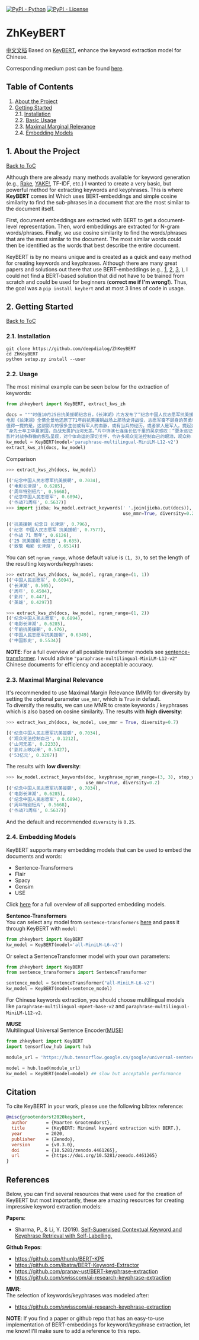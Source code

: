 [![PyPI - Python](https://img.shields.io/badge/python-3.6%20|%203.7%20|%203.8-blue.svg)](https://pypi.org/project/keybert/)
[![PyPI - License](https://img.shields.io/badge/license-MIT-green.svg)](https://github.com/MaartenGr/keybert/blob/master/LICENSE)

# ZhKeyBERT

[中文文档](https://github.com/)
Based on [KeyBERT](https://github.com/MaartenGr/KeyBERT), enhance the keyword
extraction model for Chinese.

Corresponding medium post can be found [here](https://towardsdatascience.com/keyword-extraction-with-bert-724efca412ea).

<a name="toc"/></a>
## Table of Contents  
<!--ts-->
   1. [About the Project](#about)  
   2. [Getting Started](#gettingstarted)    
        2.1. [Installation](#installation)    
        2.2. [Basic Usage](#usage)     
        2.3. [Maximal Marginal Relevance](#maximal)  
        2.4. [Embedding Models](#embeddings)
<!--te-->


<a name="about"/></a>
## 1. About the Project
[Back to ToC](#toc)  

Although there are already many methods available for keyword generation 
(e.g., 
[Rake](https://github.com/aneesha/RAKE), 
[YAKE!](https://github.com/LIAAD/yake), TF-IDF, etc.) 
I wanted to create a very basic, but powerful method for extracting keywords and keyphrases. 
This is where **KeyBERT** comes in! Which uses BERT-embeddings and simple cosine similarity
to find the sub-phrases in a document that are the most similar to the document itself.

First, document embeddings are extracted with BERT to get a document-level representation. 
Then, word embeddings are extracted for N-gram words/phrases. Finally, we use cosine similarity 
to find the words/phrases that are the most similar to the document. The most similar words could 
then be identified as the words that best describe the entire document.  

KeyBERT is by no means unique and is created as a quick and easy method
for creating keywords and keyphrases. Although there are many great 
papers and solutions out there that use BERT-embeddings 
(e.g., 
[1](https://github.com/pranav-ust/BERT-keyphrase-extraction),
[2](https://github.com/ibatra/BERT-Keyword-Extractor),
[3](https://www.preprints.org/manuscript/201908.0073/download/final_file),
), I could not find a BERT-based solution that did not have to be trained from scratch and
could be used for beginners (**correct me if I'm wrong!**).
Thus, the goal was a `pip install keybert` and at most 3 lines of code in usage.   

<a name="gettingstarted"/></a>
## 2. Getting Started
[Back to ToC](#toc)  

<a name="installation"/></a>
###  2.1. Installation

```
git clone https://github.com/deepdialog/ZhKeyBERT
cd ZhKeyBERT
python setup.py install --user
```

<a name="usage"/></a>
###  2.2. Usage

The most minimal example can be seen below for the extraction of keywords:
```python
from zhkeybert import KeyBERT, extract_kws_zh

docs = """时值10月25日抗美援朝纪念日，《长津湖》片方发布了“纪念中国人民志愿军抗美援朝出国作战71周年特别短片”，再次向伟大的志愿军致敬！
电影《长津湖》全情全景地还原了71年前抗美援朝战场上那场史诗战役，志愿军奋不顾身的英勇精神令观众感叹：“岁月峥嵘英雄不灭，丹心铁骨军魂永存！”影片上映以来票房屡创新高，目前突破53亿元，暂列中国影史票房总榜第三名。
值得一提的是，这部影片的很多主创或有军人的血脉，或有当兵的经历，或者家人是军人。提起这些他们也充满自豪，影片总监制黄建新称：“当兵以后会有一种特别能坚持的劲儿。”饰演雷公的胡军透露：“我父亲曾经参加过抗美援朝，还得了一个三等功。”影片历史顾问王树增表示：“我当了五十多年的兵，我的老部队就是上甘岭上下来的，那些老兵都是我的偶像。”
“身先士卒卫华夏家国，血战无畏护山河无恙。”片中饰演七连连长伍千里的吴京感叹：“要永远记住这些先烈们，他们给我们带来今天的和平。感谢他们的付出，才让我们有今天的幸福生活。”饰演新兵伍万里的易烊千玺表示：“战争的残酷、碾压式的伤害，其实我们现在的年轻人几乎很难能体会到，希望大家看完电影后能明白，是那些先辈们的牺牲奉献，换来了我们的现在。”
影片对战争群像的恢弘呈现，对个体命运的深切关怀，令许多观众无法控制自己的眼泪，观众称：“当看到影片中的惊险战斗场面，看到英雄们壮怀激烈的拼杀，为国捐躯的英勇无畏和无悔付出，我明白了为什么说今天的幸福生活来之不易。”（记者 王金跃）"""
kw_model = KeyBERT(model='paraphrase-multilingual-MiniLM-L12-v2')
extract_kws_zh(docs, kw_model)
```

Comparison
```python
>>> extract_kws_zh(docs, kw_model)

[('纪念中国人民志愿军抗美援朝', 0.7034),
 ('电影长津湖', 0.6285),
 ('周年特别短片', 0.5668),
 ('纪念中国人民志愿军', 0.6894),
 ('作战71周年', 0.5637)]
>>> import jieba; kw_model.extract_keywords(' '.join(jieba.cut(docs)), keyphrase_ngram_range=(1, 3), 
                                            use_mmr=True, diversity=0.25)

[('抗美援朝 纪念日 长津湖', 0.796),
 ('纪念 中国人民志愿军 抗美援朝', 0.7577),
 ('作战 71 周年', 0.6126),
 ('25 抗美援朝 纪念日', 0.635),
 ('致敬 电影 长津湖', 0.6514)]
```

You can set `ngram_range`, whose default value is `(1, 3)`,
to set the length of the resulting keywords/keyphrases:

```python
>>> extract_kws_zh(docs, kw_model, ngram_range=(1, 1))
[('中国人民志愿军', 0.6094),
 ('长津湖', 0.505),
 ('周年', 0.4504),
 ('影片', 0.447),
 ('英雄', 0.4297)]
```

```python
>>> extract_kws_zh(docs, kw_model, ngram_range=(1, 2))
[('纪念中国人民志愿军', 0.6894),
 ('电影长津湖', 0.6285),
 ('年前抗美援朝', 0.476),
 ('中国人民志愿军抗美援朝', 0.6349),
 ('中国影史', 0.5534)]
``` 

**NOTE**: For a full overview of all possible transformer models see [sentence-transformer](https://www.sbert.net/docs/pretrained_models.html).
I would advise `"paraphrase-multilingual-MiniLM-L12-v2"` Chinese documents for efficiency
and acceptable accuracy.

<a name="maximal"/></a>
###  2.3. Maximal Marginal Relevance

It's recommended to use Maximal Margin Relevance (MMR) for diversity by
setting the optional parameter `use_mmr`, which is `True` in default.  
To diversify the results, we can use MMR to create
keywords / keyphrases which is also based on cosine similarity. The results 
with **high diversity**:

```python
>>> extract_kws_zh(docs, kw_model, use_mmr = True, diversity=0.7)

[('纪念中国人民志愿军抗美援朝', 0.7034),
 ('观众无法控制自己', 0.1212),
 ('山河无恙', 0.2233),
 ('影片上映以来', 0.5427),
 ('53亿元', 0.3287)]
``` 

The results with **low diversity**:  

```python
>>> kw_model.extract_keywords(doc, keyphrase_ngram_range=(3, 3), stop_words='english', 
                              use_mmr=True, diversity=0.2)
[('纪念中国人民志愿军抗美援朝', 0.7034),
 ('电影长津湖', 0.6285),
 ('纪念中国人民志愿军', 0.6894),
 ('周年特别短片', 0.5668),
 ('作战71周年', 0.5637)]
``` 

And the default and recommended `diversity` is `0.25`.

<a name="embeddings"/></a>
###  2.4. Embedding Models
KeyBERT supports many embedding models that can be used to embed the documents and words:

* Sentence-Transformers
* Flair
* Spacy
* Gensim
* USE

Click [here](https://maartengr.github.io/KeyBERT/guides/embeddings.html) for a full overview of all supported embedding models.

**Sentence-Transformers**  
You can select any model from `sentence-transformers` [here](https://www.sbert.net/docs/pretrained_models.html) 
and pass it through KeyBERT with `model`:

```python
from zhkeybert import KeyBERT
kw_model = KeyBERT(model='all-MiniLM-L6-v2')
```

Or select a SentenceTransformer model with your own parameters:

```python
from zhkeybert import KeyBERT
from sentence_transformers import SentenceTransformer

sentence_model = SentenceTransformer("all-MiniLM-L6-v2")
kw_model = KeyBERT(model=sentence_model)
```

For Chinese keywords extraction, you should choose multilingual models
like `paraphrase-multilingual-mpnet-base-v2` and `paraphrase-multilingual-MiniLM-L12-v2`. 

**MUSE**  
Multilingual Universal Sentence Encoder([MUSE](https://arxiv.org/abs/1907.04307))

```python
from zhkeybert import KeyBERT
import tensorflow_hub import hub

module_url = 'https://hub.tensorflow.google.cn/google/universal-sentence-encoder-multilingual-large/3'

model = hub.load(module_url)
kw_model = KeyBERT(model=model) ## slow but acceptable performance
```

## Citation
To cite KeyBERT in your work, please use the following bibtex reference:

```bibtex
@misc{grootendorst2020keybert,
  author       = {Maarten Grootendorst},
  title        = {KeyBERT: Minimal keyword extraction with BERT.},
  year         = 2020,
  publisher    = {Zenodo},
  version      = {v0.3.0},
  doi          = {10.5281/zenodo.4461265},
  url          = {https://doi.org/10.5281/zenodo.4461265}
}
```

## References
Below, you can find several resources that were used for the creation of KeyBERT 
but most importantly, these are amazing resources for creating impressive keyword extraction models: 

**Papers**:  
* Sharma, P., & Li, Y. (2019). [Self-Supervised Contextual Keyword and Keyphrase Retrieval with Self-Labelling.](https://www.preprints.org/manuscript/201908.0073/download/final_file)

**Github Repos**:  
* https://github.com/thunlp/BERT-KPE
* https://github.com/ibatra/BERT-Keyword-Extractor
* https://github.com/pranav-ust/BERT-keyphrase-extraction
* https://github.com/swisscom/ai-research-keyphrase-extraction

**MMR**:  
The selection of keywords/keyphrases was modeled after:
* https://github.com/swisscom/ai-research-keyphrase-extraction

**NOTE**: If you find a paper or github repo that has an easy-to-use implementation
of BERT-embeddings for keyword/keyphrase extraction, let me know! I'll make sure to
add a reference to this repo. 

